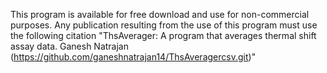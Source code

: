 This program is available for free download and use for non-commercial purposes. Any publication resulting 
from the use of this program must use the following citation "ThsAverager: A program that averages thermal shift
assay data. Ganesh Natrajan (https://github.com/ganeshnatrajan14/ThsAveragercsv.git)"
